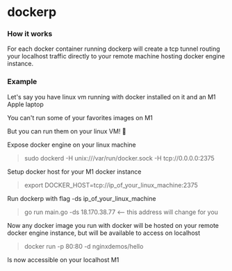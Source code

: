 # dockerp
### How it works
For each docker container running dockerp will create a tcp tunnel routing your localhost traffic directly to your remote machine hosting docker engine instance.
### Example
Let's say you have linux vm running with docker installed on it and an M1 Apple laptop

You can't run some of your favorites images on M1

But you can run them on your linux VM! 🥳

Expose docker engine on your linux machine
>sudo dockerd -H unix:///var/run/docker.sock -H tcp://0.0.0.0:2375

Setup docker host for your M1 docker instance
>export DOCKER_HOST=tcp://ip_of_your_linux_machine:2375

Run dockerp with flag -ds ip_of_your_linux_machine

>go run main.go -ds 18.170.38.77 <-- this address will change for you

Now any docker image you run with docker will be hosted on your remote docker engine instance, but will be available to access on localhost

>docker run -p 80:80 -d nginxdemos/hello

Is now accessible on your localhost M1
